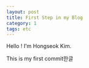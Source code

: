 ```yaml
---
layout: post
title: First Step in my Blog
category: 1
tags: etc
---
```


Hello ! I'm Hongseok Kim.

This is my first commit한글
